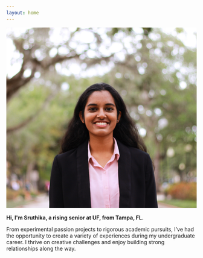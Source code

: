```yaml
---
layout: home
---
```


<img src="Sruthika.jpg" class="avatar">

<span style="color: $link-visited-color">**Hi, I'm Sruthika, a rising senior at UF, from Tampa, FL.**</span>


From experimental passion projects to rigorous academic pursuits, I’ve had the opportunity to create a variety of experiences during my undergraduate career. I thrive on creative challenges and enjoy building strong relationships along the way. 